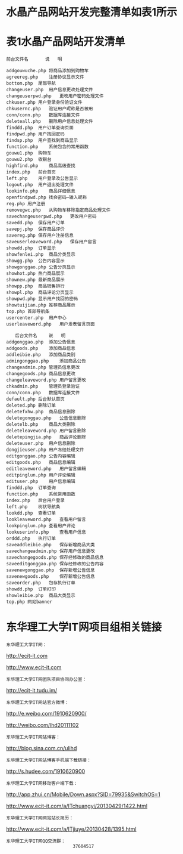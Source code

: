 水晶产品网站开发完整清单如表1所示
===================================
表1水晶产品网站开发清单
==============
    前台文件名	　　说   明

    addgouwuche.php	将商品添加到购物车
    agreereg.php	注册协议显示文件
    bottom.php	尾部导航
    changeuser.php	用户信息更改处理文件
    changeuserpwd.php	更改用户密码处理文件
    chkuser.php	用户登录身份验证文件
    chkusernc.php	验证用户昵称是否被用
    conn/conn.php	数据库连接文件
    deleteall.php	删除用户信息处理文件
    finddd.php	用户订单查询页面
    findpwd.php	用户找回密码
    findsp.php	用户查找到商品显示
    function.php	系统包含的常用函数
    gouwu1.php	购物车
    gouwu2.php	收银台
    highfind.php	商品高级查找
    index.php	前台首页
    left.php	用户登录及公告显示
    logout.php	用户退出处理文件
    lookinfo.php	商品详细信息
    openfindpwd.php	找会密码—输入昵称
    reg.php	用户注册
    removegwc.php	从购物车移除指定商品处理文件
    savechangeuserpwd.php	更改用户密码
    savedd.php	保存用户订单
    savepj.php	保存商品评价
    savereg.php	保存用户注册信息
    saveuserleaveword.php	保存用户留言
    showdd.php	订单显示
    showfenlei.php	商品分类显示
    showgg.php	公告内容显示
    showgonggao.php	公告分页显示
    showhot.php	热门商品展示
    shownew.php	最新商品展示
    showpp.php	商品销售排行
    showpl.php	商品评论分页显示
    showpwd.php	显示用户找回的密码
    showtuijian.php	推荐商品展示
    top.php	首部导航条
    usercenter.php	用户中心
    userleaveword.php	用户发表留言页面
    
    　　后台文件名	　　说   明
    addgonggao.php	添加公告信息
    addgoods.php	添加商品信息
    addleibie.php	添加商品类别
    admingonggao.php	添加商品公告
    changeadmin.php	管理员信息更改
    changegoods.php	商品信息更改
    changeleaveword.php	用户留言更改
    chkadmin.php	管理员登录验证
    conn/conn.php	数据库连接文件
    default.php	后台默认首页
    deleted.php	删除订单
    deletefxhw.php	商品信息删除
    deletegonggao.php	公告信息删除
    deletelb.php	商品大类删除
    deleteleaveword.php	用户留言删除
    deletepingjia.php	商品评论删除
    deleteuser.php	用户信息删除
    dongjieuser.php	用户冻结处理文件
    editgonggao.php	公告内容编辑
    editgoods.php	商品信息编辑
    editleaveword.php	用户留言编辑
    editpinglun.php	用户评论编辑
    edituser.php	用户信息编辑
    finddd.php	订单查询
    function.php	系统常用函数
    index.php	后台用户登录
    left.php	树状导航条
    lookdd.php	查看订单
    lookleaveword.php	查看用户留言
    lookpinglun.php	查看用户评论
    lookuserinfo.php	查看用户信息
    orddd.php	执行订单
    saveaddleibie.php	保存新增商品大类
    savechangeadmin.php	保存用户信息更改
    savechangegoods.php	保存经修改的商品信息
    saveeditgonggao.php	保存经修改的公告内容
    savenewgonggao.php	保存新增公告信息
    savenewgoods.php	保存新增公告信息
    saveorder.php	包存执行订单
    showdd.php	订单打印
    showleibie.php	商品大类显示
    top.php	网站banner

东华理工大学IT网项目组相关链接
==========================================================================================================================
    东华理工大学IT网：
http://ecit-it.com
            
http://www.ecit-it.com

    东华理工大学IT网团队项目协同办公室：
http://ecit-it.tudu.im/

    东华理工大学IT网站官方微博：
http://e.weibo.com/1910620900/ 
                
http://weibo.com/lhd20111102

    东华理工大学IT网站博客：
http://blog.sina.com.cn/ulihd

    东华理工大学IT网站博客手机端下载链接：
http://s.hudee.com/1910620900

    东华理工大学IT网移动客户端下载：
http://app.zhui.cn/Mobile/Down.aspx?SID=79935&SwitchOS=1
                    
http://www.ecit-it.com/a/ITchuangyi/20130429/1422.html

    东华理工大学IT网网站站长简历：
http://www.ecit-it.com/a/ITjiuye/20130428/1395.html

    东华理工大学IT网QQ交流群：
                             37604517
